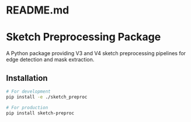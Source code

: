 # README.md

# Sketch Preprocessing Package

A Python package providing V3 and V4 sketch preprocessing pipelines for edge detection and mask extraction.

## Installation

```bash
# For development
pip install -e ./sketch_preproc

# For production
pip install sketch-preproc
